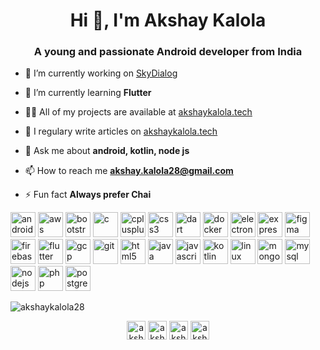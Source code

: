 <h1 align="center">Hi 👋, I'm Akshay Kalola</h1>
<h3 align="center">A young and passionate Android developer from India</h3>

- 🔭 I’m currently working on [SkyDialog](https://github.com/akshaykalola28/SkyDialog)

- 🌱 I’m currently learning **Flutter**

- 👨‍💻 All of my projects are available at [akshaykalola.tech](http://akshaykalola.tech)

- 📝 I regulary write articles on [akshaykalola.tech](http://akshaykalola.tech)

- 💬 Ask me about **android, kotlin, node js**

- 📫 How to reach me **akshay.kalola28@gmail.com**

- ⚡ Fun fact **Always prefer Chai**

<p align="left"><img src="https://devicons.github.io/devicon/devicon.git/icons/android/android-original-wordmark.svg" alt="android" width="40" height="40"/> <img src="https://devicons.github.io/devicon/devicon.git/icons/amazonwebservices/amazonwebservices-original-wordmark.svg" alt="aws" width="40" height="40"/> <img src="https://devicons.github.io/devicon/devicon.git/icons/bootstrap/bootstrap-plain.svg" alt="bootstrap" width="40" height="40"/> <img src="https://devicons.github.io/devicon/devicon.git/icons/c/c-original.svg" alt="c" width="40" height="40"/> <img src="https://devicons.github.io/devicon/devicon.git/icons/cplusplus/cplusplus-original.svg" alt="cplusplus" width="40" height="40"/> <img src="https://devicons.github.io/devicon/devicon.git/icons/css3/css3-original-wordmark.svg" alt="css3" width="40" height="40"/> <img src="https://www.vectorlogo.zone/logos/dartlang/dartlang-icon.svg" alt="dart" width="40" height="40"/> <img src="https://devicons.github.io/devicon/devicon.git/icons/docker/docker-original-wordmark.svg" alt="docker" width="40" height="40"/> <img src="https://devicons.github.io/devicon/devicon.git/icons/electron/electron-original.svg" alt="electron" width="40" height="40"/> <img src="https://devicons.github.io/devicon/devicon.git/icons/express/express-original-wordmark.svg" alt="express" width="40" height="40"/> <img src="https://www.vectorlogo.zone/logos/figma/figma-icon.svg" alt="figma" width="40" height="40"/> <img src="https://www.vectorlogo.zone/logos/firebase/firebase-icon.svg" alt="firebase" width="40" height="40"/> <img src="https://www.vectorlogo.zone/logos/flutterio/flutterio-icon.svg" alt="flutter" width="40" height="40"/> <img src="https://www.vectorlogo.zone/logos/google_cloud/google_cloud-icon.svg" alt="gcp" width="40" height="40"/> <img src="https://www.vectorlogo.zone/logos/git-scm/git-scm-icon.svg" alt="git" width="40" height="40"/> <img src="https://devicons.github.io/devicon/devicon.git/icons/html5/html5-original-wordmark.svg" alt="html5" width="40" height="40"/> <img src="https://devicons.github.io/devicon/devicon.git/icons/java/java-original-wordmark.svg" alt="java" width="40" height="40"/> <img src="https://devicons.github.io/devicon/devicon.git/icons/javascript/javascript-original.svg" alt="javascript" width="40" height="40"/> <img src="https://www.vectorlogo.zone/logos/kotlinlang/kotlinlang-icon.svg" alt="kotlin" width="40" height="40"/> <img src="https://devicons.github.io/devicon/devicon.git/icons/linux/linux-original.svg" alt="linux" width="40" height="40"/> <img src="https://devicons.github.io/devicon/devicon.git/icons/mongodb/mongodb-original-wordmark.svg" alt="mongodb" width="40" height="40"/> <img src="https://devicons.github.io/devicon/devicon.git/icons/mysql/mysql-original-wordmark.svg" alt="mysql" width="40" height="40"/> <img src="https://devicons.github.io/devicon/devicon.git/icons/nodejs/nodejs-original-wordmark.svg" alt="nodejs" width="40" height="40"/> <img src="https://devicons.github.io/devicon/devicon.git/icons/php/php-original.svg" alt="php" width="40" height="40"/> <img src="https://devicons.github.io/devicon/devicon.git/icons/postgresql/postgresql-original-wordmark.svg" alt="postgresql" width="40" height="40"/></p><p><img align="center" src="https://github-readme-stats.vercel.app/api/top-langs/?username=akshaykalola28&layout=compact&hide=html" alt="akshaykalola28" /></p>

<p align="center">
<a href="https://twitter.com/akshaykalola" target="blank"><img align="center" src="https://cdn.jsdelivr.net/npm/simple-icons@3.0.1/icons/twitter.svg" alt="akshaykalola" height="30" width="30" /></a>
<a href="https://linkedin.com/in/akshay-kalola-28081999" target="blank"><img align="center" src="https://cdn.jsdelivr.net/npm/simple-icons@3.0.1/icons/linkedin.svg" alt="akshay-kalola-28081999" height="30" width="30" /></a>
<a href="https://stackoverflow.com/users/akshay-kalola" target="blank"><img align="center" src="https://cdn.jsdelivr.net/npm/simple-icons@3.0.1/icons/stackoverflow.svg" alt="akshay-kalola" height="30" width="30" /></a>
<a href="https://instagram.com/akshaykalola" target="blank"><img align="center" src="https://cdn.jsdelivr.net/npm/simple-icons@3.0.1/icons/instagram.svg" alt="akshaykalola" height="30" width="30" /></a>
</p>
